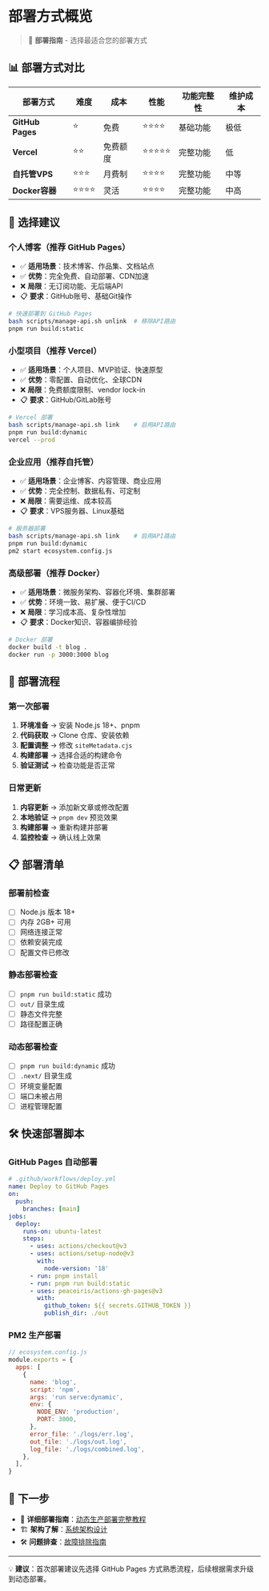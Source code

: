 # 部署方式概览

> 🚀 **部署指南** - 选择最适合您的部署方式

## 📊 部署方式对比

| 部署方式         | 难度     | 成本     | 性能       | 功能完整性 | 维护成本 |
| ---------------- | -------- | -------- | ---------- | ---------- | -------- |
| **GitHub Pages** | ⭐       | 免费     | ⭐⭐⭐⭐   | 基础功能   | 极低     |
| **Vercel**       | ⭐⭐     | 免费额度 | ⭐⭐⭐⭐⭐ | 完整功能   | 低       |
| **自托管VPS**    | ⭐⭐⭐   | 月费制   | ⭐⭐⭐⭐   | 完整功能   | 中等     |
| **Docker容器**   | ⭐⭐⭐⭐ | 灵活     | ⭐⭐⭐⭐   | 完整功能   | 中高     |

## 🎯 选择建议

### 个人博客（推荐 GitHub Pages）

- ✅ **适用场景**：技术博客、作品集、文档站点
- ✅ **优势**：完全免费、自动部署、CDN加速
- ❌ **局限**：无订阅功能、无后端API
- 📋 **要求**：GitHub账号、基础Git操作

```bash
# 快速部署到 GitHub Pages
bash scripts/manage-api.sh unlink  # 移除API路由
pnpm run build:static
```

### 小型项目（推荐 Vercel）

- ✅ **适用场景**：个人项目、MVP验证、快速原型
- ✅ **优势**：零配置、自动优化、全球CDN
- ❌ **局限**：免费额度限制、vendor lock-in
- 📋 **要求**：GitHub/GitLab账号

```bash
# Vercel 部署
bash scripts/manage-api.sh link    # 启用API路由
pnpm run build:dynamic
vercel --prod
```

### 企业应用（推荐自托管）

- ✅ **适用场景**：企业博客、内容管理、商业应用
- ✅ **优势**：完全控制、数据私有、可定制
- ❌ **局限**：需要运维、成本较高
- 📋 **要求**：VPS服务器、Linux基础

```bash
# 服务器部署
bash scripts/manage-api.sh link    # 启用API路由
pnpm run build:dynamic
pm2 start ecosystem.config.js
```

### 高级部署（推荐 Docker）

- ✅ **适用场景**：微服务架构、容器化环境、集群部署
- ✅ **优势**：环境一致、易扩展、便于CI/CD
- ❌ **局限**：学习成本高、复杂性增加
- 📋 **要求**：Docker知识、容器编排经验

```bash
# Docker 部署
docker build -t blog .
docker run -p 3000:3000 blog
```

## 🔄 部署流程

### 第一次部署

1. **环境准备** → 安装 Node.js 18+、pnpm
2. **代码获取** → Clone 仓库、安装依赖
3. **配置调整** → 修改 `siteMetadata.cjs`
4. **构建部署** → 选择合适的构建命令
5. **验证测试** → 检查功能是否正常

### 日常更新

1. **内容更新** → 添加新文章或修改配置
2. **本地验证** → `pnpm dev` 预览效果
3. **构建部署** → 重新构建并部署
4. **监控检查** → 确认线上效果

## 📋 部署清单

### 部署前检查

- [ ] Node.js 版本 18+
- [ ] 内存 2GB+ 可用
- [ ] 网络连接正常
- [ ] 依赖安装完成
- [ ] 配置文件已修改

### 静态部署检查

- [ ] `pnpm run build:static` 成功
- [ ] `out/` 目录生成
- [ ] 静态文件完整
- [ ] 路径配置正确

### 动态部署检查

- [ ] `pnpm run build:dynamic` 成功
- [ ] `.next/` 目录生成
- [ ] 环境变量配置
- [ ] 端口未被占用
- [ ] 进程管理配置

## 🛠️ 快速部署脚本

### GitHub Pages 自动部署

```yaml
# .github/workflows/deploy.yml
name: Deploy to GitHub Pages
on:
  push:
    branches: [main]
jobs:
  deploy:
    runs-on: ubuntu-latest
    steps:
      - uses: actions/checkout@v3
      - uses: actions/setup-node@v3
        with:
          node-version: '18'
      - run: pnpm install
      - run: pnpm run build:static
      - uses: peaceiris/actions-gh-pages@v3
        with:
          github_token: ${{ secrets.GITHUB_TOKEN }}
          publish_dir: ./out
```

### PM2 生产部署

```javascript
// ecosystem.config.js
module.exports = {
  apps: [
    {
      name: 'blog',
      script: 'npm',
      args: 'run serve:dynamic',
      env: {
        NODE_ENV: 'production',
        PORT: 3000,
      },
      error_file: './logs/err.log',
      out_file: './logs/out.log',
      log_file: './logs/combined.log',
    },
  ],
}
```

## 🔗 下一步

- 📖 **详细部署指南**：[动态生产部署完整教程](./01-dynamic-production-deployment.md)
- 🏗️ **架构了解**：[系统架构设计](../03-architecture/01-run-mode-architecture.md)
- 🛠️ **问题排查**：[故障排除指南](../04-troubleshooting/)

---

💡 **建议**：首次部署建议先选择 GitHub Pages 方式熟悉流程，后续根据需求升级到动态部署。
